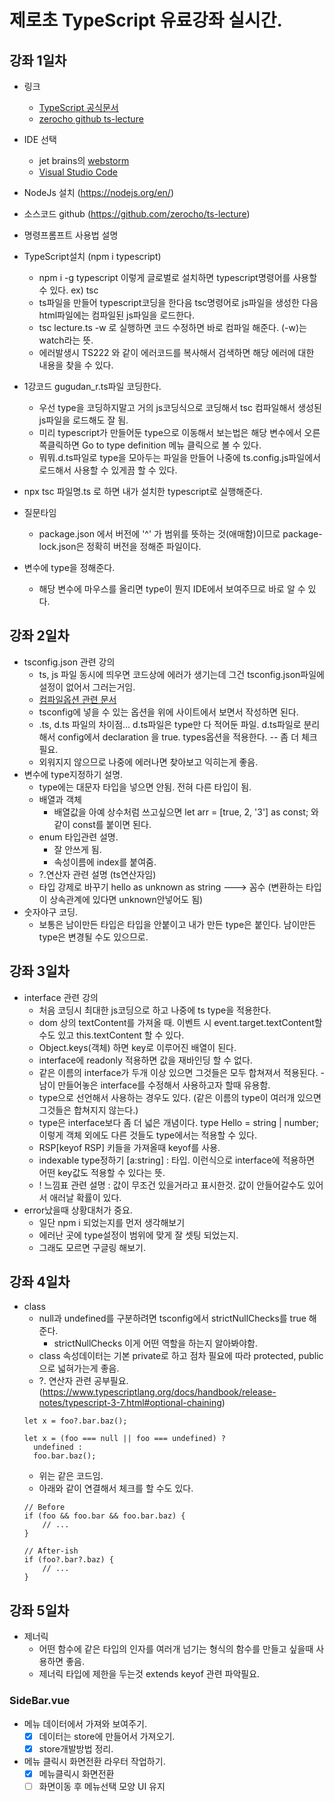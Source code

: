 # 제로초 TypeScript 유료강좌 실시간.
## 강좌 1일차
* 링크
  - [TypeScript 공식문서](https://www.typescriptlang.org/)
  - [zerocho github ts-lecture](https://github.com/ZeroCho/ts-lecture)

* IDE 선택
  - jet brains의 [webstorm](https://www.jetbrains.com/ko-kr/webstorm/)
  - [Visual Studio Code](https://code.visualstudio.com/)
* NodeJs 설치 (https://nodejs.org/en/)
* 소스코드 github (https://github.com/zerocho/ts-lecture)
* 명령프롬프트 사용법 설명
* TypeScript설치 (npm i typescript)
  - npm i -g typescript 이렇게 글로벌로 설치하면 typescript명령어를 사용할 수 있다. ex) tsc
  - ts파일을 만들어 typescript코딩을 한다음 tsc명령어로 js파일을 생성한 다음 html파일에는 컴파일된 js파일을 로드한다.
  - tsc lecture.ts -w 로 실행하면 코드 수정하면 바로 컴파일 해준다. (-w)는 watch라는 뜻.
  - 에러발생시 TS222 와 같이 에러코드를 복사해서 검색하면 해당 에러에 대한 내용을 찾을 수 있다.
* 1강코드 gugudan_r.ts파일 코딩한다.
  - 우선 type을 코딩하지말고 거의 js코딩식으로 코딩해서 tsc 컴파일해서 생성된 js파일을 로드해도 잘 됨.
  - 미리 typescript가 만들어둔 type으로 이동해서 보는법은 해당 변수에서 오른쪽클릭하면 Go to type definition 메뉴 클릭으로 볼 수 있다.
  - 뭐뭐.d.ts파일로 type을 모아두는 파일을 만들어 나중에 ts.config.js파일에서 로드해서 사용할 수 있게끔 할 수 있다.
* npx tsc 파일명.ts 로 하면 내가 설치한 typescript로 실행해준다.
* 질문타임
  - package.json 에서 버전에 '^' 가 범위를 뜻하는 것(애매함)이므로 package-lock.json은 정확히 버전을 정해준 파일이다.
* 변수에 type을 정해준다.
  - 해당 변수에 마우스를 올리면 type이 뭔지 IDE에서 보여주므로 바로 알 수 있다.

## 강좌 2일차
* tsconfig.json 관련 강의
  - ts, js 파일 동시에 띄우면 코드상에 에러가 생기는데 그건 tsconfig.json파일에 설정이 없어서 그러는거임.
  - [컴파일옵션 관련 문서](https://www.typescriptlang.org/docs/handbook/compiler-options.html)
  - tsconfig에 넣을 수 있는 옵션을 위에 사이트에서 보면서 작성하면 된다.
  - .ts, d.ts 파일의 차이점... d.ts파일은 type만 다 적어둔 파일. d.ts파일로 분리해서 config에서 declaration 을 true. types옵션을 적용한다. -- 좀 더 체크 필요.
  - 외워지지 않으므로 나중에 에러나면 찾아보고 익히는게 좋음.
* 변수에 type지정하기 설명.
  - type에는 대문자 타입을 넣으면 안됨. 전혀 다른 타입이 됨.
  - 배열과 객체
    - 배열값을 아예 상수처럼 쓰고싶으면 let arr = [true, 2, '3'] as const; 와 같이 const를 붙이면 된다.
  - enum 타입관련 설명.
    - 잘 안쓰게 됨.
    - 속성이름에 index를 붙여줌.
  - ?.연산자 관련 설명 (ts연산자임)
  - 타입 강제로 바꾸기   hello as unknown as string  ---> 꼼수 (변환하는 타입이 상속관계에 있다면 unknown안넣어도 됨)
* 숫자야구 코딩.
  - 보통은 남이만든 타입은 타입을 안붙이고 내가 만든 type은 붙인다. 남이만든 type은 변경될 수도 있으므로.

## 강좌 3일차
* interface 관련 강의
  - 처음 코딩시 최대한 js코딩으로 하고 나중에 ts type을 적용한다.
  - dom 상의 textContent를 가져올 때. 이벤트 시 event.target.textContent할 수도 있고 this.textContent 할 수 있다.
  - Object.keys(객체) 하면 key로 이루어진 배열이 된다.
  - interface에 readonly 적용하면 값을 재바인딩 할 수 없다.
  - 같은 이름의 interface가 두개 이상 있으면 그것들은 모두 합쳐져서 적용된다. - 남이 만들어놓은 interface를 수정해서 사용하고자 할때 유용함.
  - type으로 선언해서 사용하는 경우도 있다. (같은 이름의 type이 여러개 있으면 그것들은 합쳐지지 않는다.)
  - type은 interface보다 좀 더 넓은 개념이다. type Hello = string | number; 이렇게 객체 외에도 다른 것들도 type에서는 적용할 수 있다.
  - RSP[keyof RSP] 키들을 가져올때 keyof를 사용.
  - indexable type정하기 [a:string] : 타입. 이런식으로 interface에 적용하면 어떤 key값도 적용할 수 있다는 뜻.
  - ! 느낌표 관련 설명 : 값이 무조건 있을거라고 표시한것. 값이 안들어갈수도 있어서 애러날 확률이 있다.
* error났을때 상황대처가 중요.
  - 일단 npm i 되었는지를 먼저 생각해보기
  - 에러난 곳에 type설정이 범위에 맞게 잘 셋팅 되었는지.
  - 그래도 모르면 구글링 해보기.

## 강좌 4일차
* class
  - null과 undefined를 구분하려면 tsconfig에서 strictNullChecks를 true 해준다.
    - strictNullChecks 이게 어떤 역할을 하는지 알아봐야함.
  - class 속성데이터는 기본 private로 하고 점차 필요에 따라 protected, public으로 넓혀가는게 좋음.
  - ?. 연산자 관련 공부필요. (https://www.typescriptlang.org/docs/handbook/release-notes/typescript-3-7.html#optional-chaining)
  ```
  let x = foo?.bar.baz();
  ```
  ```
  let x = (foo === null || foo === undefined) ?
    undefined :
    foo.bar.baz();
  ```
  - 위는 같은 코드임.
  - 아래와 같이 연결해서 체크를 할 수도 있다.
  ```
  // Before
  if (foo && foo.bar && foo.bar.baz) {
      // ...
  }

  // After-ish
  if (foo?.bar?.baz) {
      // ...
  }
  ```

## 강좌 5일차
* 제너릭
  - 어떤 함수에 같은 타입의 인자를 여러개 넘기는 형식의 함수를 만들고 싶을때 사용하면 좋음.
  - 제너릭 타입에 제한을 두는것 extends keyof 관련 파악필요.

### SideBar.vue
* 메뉴 데이터에서 가져와 보여주기.
  - [X] 데이터는 store에 만들어서 가져오기.
  - [X] store개발방법 정리.
* 메뉴 클릭시 화면전환 라우터 작업하기.
  - [X] 메뉴클릭시 화면전환
  - [ ] 화면이동 후 메뉴선택 모양 UI 유지